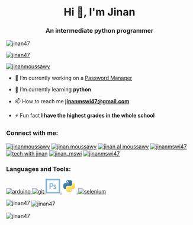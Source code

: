 <h1 align="center">Hi 👋, I'm Jinan</h1>
<h3 align="center">An intermediate python programmer</h3>

<p align="left"> <img src="https://komarev.com/ghpvc/?username=jinan47&label=Profile%20views&color=0e75b6&style=flat" alt="jinan47" /> </p>

<p align="left"> <a href="https://github.com/ryo-ma/github-profile-trophy"><img src="https://github-profile-trophy.vercel.app/?username=jinan47" alt="jinan47" /></a> </p>

<p align="left"> <a href="https://twitter.com/jinanmoussawy" target="blank"><img src="https://img.shields.io/twitter/follow/jinanmoussawy?logo=twitter&style=for-the-badge" alt="jinanmoussawy" /></a> </p>

- 🔭 I’m currently working on a [Password Manager](https://github.com/Jinan47/Passwords-Manager)

- 🌱 I’m currently learning **python**

- 📫 How to reach me **jinanmswi47@gmail.com**

- ⚡ Fun fact **I have the highest grades in the whole school**

<h3 align="left">Connect with me:</h3>
<p align="left">
<a href="https://twitter.com/jinanmoussawy" target="blank"><img align="center" src="https://raw.githubusercontent.com/rahuldkjain/github-profile-readme-generator/master/src/images/icons/Social/twitter.svg" alt="jinanmoussawy" height="30" width="40" /></a>
<a href="https://www.linkedin.com/in/jinan-moussawy-2366ab250/" target="blank"><img align="center" src="https://raw.githubusercontent.com/rahuldkjain/github-profile-readme-generator/master/src/images/icons/Social/linked-in-alt.svg" alt="jinan moussawy" height="30" width="40" /></a>
<a href="https://www.facebook.com/JinanMoussawy/" target="blank"><img align="center" src="https://raw.githubusercontent.com/rahuldkjain/github-profile-readme-generator/master/src/images/icons/Social/facebook.svg" alt="jinan al moussawy" height="30" width="40" /></a>
<a href="https://instagram.com/jinanmswi47" target="blank"><img align="center" src="https://raw.githubusercontent.com/rahuldkjain/github-profile-readme-generator/master/src/images/icons/Social/instagram.svg" alt="jinanmswi47" height="30" width="40" /></a>
<a href="https://www.youtube.com/channel/UCPfgEZOccr6tPVvMeKOJ-Dw" target="blank"><img align="center" src="https://raw.githubusercontent.com/rahuldkjain/github-profile-readme-generator/master/src/images/icons/Social/youtube.svg" alt="tech with jinan" height="30" width="40" /></a>
<a href="https://www.codechef.com/users/jinan_mswi" target="blank"><img align="center" src="https://cdn.jsdelivr.net/npm/simple-icons@3.1.0/icons/codechef.svg" alt="jinan_mswi" height="30" width="40" /></a>
<a href="https://codeforces.com/profile/jinanmswi47" target="blank"><img align="center" src="https://raw.githubusercontent.com/rahuldkjain/github-profile-readme-generator/master/src/images/icons/Social/codeforces.svg" alt="jinanmswi47" height="30" width="40" /></a>
</p>

<h3 align="left">Languages and Tools:</h3>
<p align="left"> <a href="https://www.arduino.cc/" target="_blank" rel="noreferrer"> <img src="https://cdn.worldvectorlogo.com/logos/arduino-1.svg" alt="arduino" width="40" height="40"/> </a> <a href="https://git-scm.com/" target="_blank" rel="noreferrer"> <img src="https://www.vectorlogo.zone/logos/git-scm/git-scm-icon.svg" alt="git" width="40" height="40"/> </a> <a href="https://www.photoshop.com/en" target="_blank" rel="noreferrer"> <img src="https://raw.githubusercontent.com/devicons/devicon/master/icons/photoshop/photoshop-line.svg" alt="photoshop" width="40" height="40"/> </a> <a href="https://www.python.org" target="_blank" rel="noreferrer"> <img src="https://raw.githubusercontent.com/devicons/devicon/master/icons/python/python-original.svg" alt="python" width="40" height="40"/> </a> <a href="https://www.selenium.dev" target="_blank" rel="noreferrer"> <img src="https://raw.githubusercontent.com/detain/svg-logos/780f25886640cef088af994181646db2f6b1a3f8/svg/selenium-logo.svg" alt="selenium" width="40" height="40"/> </a> </p>

<p><img align="left" src="https://github-readme-stats.vercel.app/api/top-langs?username=jinan47&show_icons=true&locale=en&layout=compact" alt="jinan47" /></p>

<p>&nbsp;<img align="center" src="https://github-readme-stats.vercel.app/api?username=jinan47&show_icons=true&locale=en" alt="jinan47" /></p>

<p><img align="center" src="https://github-readme-streak-stats.herokuapp.com/?user=jinan47&" alt="jinan47" /></p>
